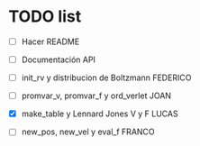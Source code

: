 # TODO list
- [ ] Hacer README
- [ ] Documentación API
- [ ] init_rv y distribucion de Boltzmann FEDERICO
- [ ] promvar_v, promvar_f y ord_verlet JOAN
- [X] make_table y Lennard Jones V y F LUCAS
- [ ] new_pos, new_vel y eval_f FRANCO



